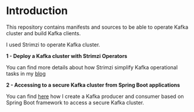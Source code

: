 # Introduction
This repository contains manifests and sources to be able to operate Kafka cluster and build Kafka clients.

I used Strimzi to operate Kafka cluster. 

**1 - Deploy a Kafka cluster with Strimzi Operators**

You can find more details about how Strimzi simplify Kafka operational tasks in my [blog](https://anissetiouajni.com/posts/simplify-kafka-operational-tasks-with-strimzi-and-kubernetes)

**2 - Accessing to a secure Kafka cluster from Spring Boot applications**

You can find [here](https://anissetiouajni.com/posts/accessing_a_secure_apache_kafka_managed_by_strimzi_from_quarkus/) how I create a Kafka producer and consumer based on Spring Boot framework to access a secure Kafka cluster.
